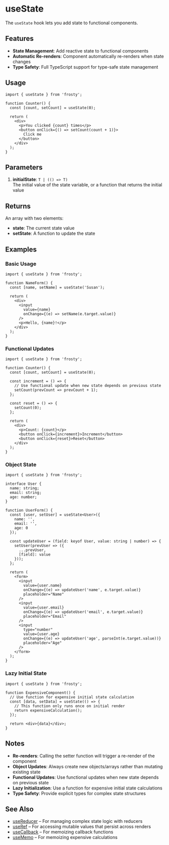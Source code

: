 # useState

The `useState` hook lets you add state to functional components.

## Features

- **State Management**: Add reactive state to functional components
- **Automatic Re-renders**: Component automatically re-renders when state changes
- **Type Safety**: Full TypeScript support for type-safe state management

## Usage

```tsx
import { useState } from 'frosty';

function Counter() {
  const [count, setCount] = useState(0);

  return (
    <div>
      <p>You clicked {count} times</p>
      <button onClick={() => setCount(count + 1)}>
        Click me
      </button>
    </div>
  );
}
```

## Parameters

1. **initialState**: `T | (() => T)`  
   The initial value of the state variable, or a function that returns the initial value

## Returns

An array with two elements:

- **state**: The current state value
- **setState**: A function to update the state

## Examples

### Basic Usage

```tsx
import { useState } from 'frosty';

function NameForm() {
  const [name, setName] = useState('Susan');

  return (
    <div>
      <input 
        value={name} 
        onChange={(e) => setName(e.target.value)} 
      />
      <p>Hello, {name}!</p>
    </div>
  );
}
```

### Functional Updates

```tsx
import { useState } from 'frosty';

function Counter() {
  const [count, setCount] = useState(0);

  const increment = () => {
    // Use functional update when new state depends on previous state
    setCount(prevCount => prevCount + 1);
  };

  const reset = () => {
    setCount(0);
  };

  return (
    <div>
      <p>Count: {count}</p>
      <button onClick={increment}>Increment</button>
      <button onClick={reset}>Reset</button>
    </div>
  );
}
```

### Object State

```tsx
import { useState } from 'frosty';

interface User {
  name: string;
  email: string;
  age: number;
}

function UserForm() {
  const [user, setUser] = useState<User>({
    name: '',
    email: '',
    age: 0
  });

  const updateUser = (field: keyof User, value: string | number) => {
    setUser(prevUser => ({
      ...prevUser,
      [field]: value
    }));
  };

  return (
    <form>
      <input 
        value={user.name}
        onChange={(e) => updateUser('name', e.target.value)}
        placeholder="Name"
      />
      <input 
        value={user.email}
        onChange={(e) => updateUser('email', e.target.value)}
        placeholder="Email"
      />
      <input 
        type="number"
        value={user.age}
        onChange={(e) => updateUser('age', parseInt(e.target.value))}
        placeholder="Age"
      />
    </form>
  );
}
```

### Lazy Initial State

```tsx
import { useState } from 'frosty';

function ExpensiveComponent() {
  // Use function for expensive initial state calculation
  const [data, setData] = useState(() => {
    // This function only runs once on initial render
    return expensiveCalculation();
  });

  return <div>{data}</div>;
}
```

## Notes

- **Re-renders**: Calling the setter function will trigger a re-render of the component
- **Object Updates**: Always create new objects/arrays rather than mutating existing state
- **Functional Updates**: Use functional updates when new state depends on previous state
- **Lazy Initialization**: Use a function for expensive initial state calculations
- **Type Safety**: Provide explicit types for complex state structures

## See Also

- [useReducer](./useReducer.md) – For managing complex state logic with reducers
- [useRef](./useRef.md) – For accessing mutable values that persist across renders
- [useCallback](./useCallback.md) – For memoizing callback functions
- [useMemo](./useMemo.md) – For memoizing expensive calculations
